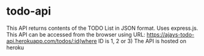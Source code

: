 # todo-api
This API returns contents of the TODO List in JSON format. Uses express.js.
This API can be accessed from the browser using URL: https://ajays-todo-api.herokuapp.com/todos/:id(where ID is 1, 2 or 3)
The API is hosted on heroku 
